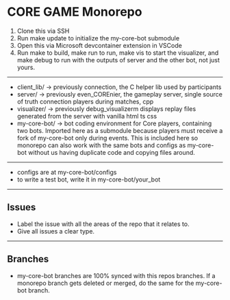 # CORE GAME Monorepo

1. Clone this via SSH
2. Run make update to initialize the my-core-bot submodule
3. Open this via Microsoft devcontainer extension in VSCode
4. Run make to build, make run to run, make vis to start the visualizer, and make debug to run with the outputs of server and the other bot, not just yours.

---

- client_lib/ -> previously connection, the C helper lib used by participants
- server/ -> previously even_COREnier, the gameplay server, single source of truth connection players during matches, cpp
- visualizer/ -> previously debug_visualizerm displays replay files generated from the server with vanilla html ts css
- my-core-bot/ -> bot coding environment for Core players, containing two bots. Imported here as a submodule because players must receive a fork of my-core-bot only during events. This is included here so monorepo can also work with the same bots and configs as my-core-bot without us having duplicate code and copying files around.

---

- configs are at my-core-bot/configs
- to write a test bot, write it in my-core-bot/your_bot

---

## Issues

- Label the issue with all the areas of the repo that it relates to.
- Give all issues a clear type.

--- 

## Branches

- my-core-bot branches are 100% synced with this repos branches. If a monorepo branch gets deleted or merged, do the same for the my-core-bot branch.
